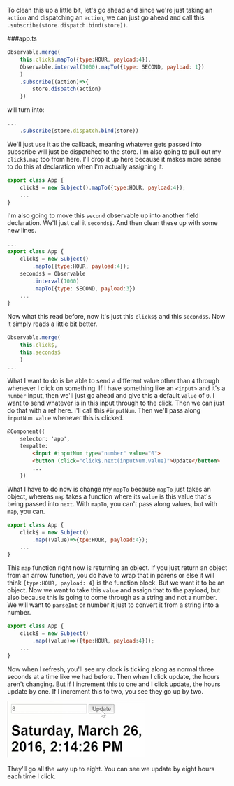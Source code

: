 To clean this up a little bit, let's go ahead and since we're just taking an `action` and dispatching an `action`, we can just go ahead and call this `.subscribe(store.dispatch.bind(store))`. 

###app.ts
```javascript
Observable.merge(
    this.click$.mapTo({type:HOUR, payload:4}),
    Observable.interval(1000).mapTo({type: SECOND, payload: 1})
    )
    .subscribe((action)=>{
        store.dispatch(action)
    })
```
will turn into: 

```javascript
...
    .subscribe(store.dispatch.bind(store))
```

We'll just use it as the callback, meaning whatever gets passed into subscribe will just be dispatched to the store. I'm also going to pull out my `click$.map` too from here. I'll drop it up here because it makes more sense to do this at declaration when I'm actually assigning it.

```javascript
export class App {
    click$ = new Subject().mapTo({type:HOUR, payload:4});
    ...
}
```

I'm also going to move this `second` observable up into another field declaration. We'll just call it `seconds$`. And then clean these up with some new lines. 

```javascript
...
export class App {
    click$ = new Subject()
        .mapTo({type:HOUR, payload:4});
    seconds$ = Observable
        .interval(1000)
        .mapTo({type: SECOND, payload:3})
    ...
}
```

Now what this read before, now it's just this `clicks$` and this `seconds$`. Now it simply reads a little bit better.

```javascript
Observable.merge(
    this.click$,
    this.seconds$
    )
...
```

What I want to do is be able to send a different value other than `4` through whenever I click on something. If I have something like an `<input>` and it's a `number` input, then we'll just go ahead and give this a default `value` of `0`. I want to send whatever is in this input through to the click. Then we can just do that with a ref here. I'll call this `#inputNum`. Then we'll pass along `inputNum.value` whenever this is clicked. 

```html
@Component({
    selector: 'app',
    tempalte:
        <input #inputNum type="number" value="0">
        <button (click="click$.next(inputNum.value)">Update</button>
        ...
    })
```

What I have to do now is change my `mapTo` because `mapTo` just takes an object, whereas `map` takes a function where its `value` is this value that's being passed into `next`. With `mapTo`, you can't pass along values, but with `map`, you can.

```javascript
export class App {
    click$ = new Subject()
        .map((value)=>{tpe:HOUR, payload:4});
    ...
}
```

This `map` function right now is returning an object. If you just return an object from an arrow function, you do have to wrap that in parens or else it will think `{type:HOUR, payload: 4}` is the function block. But we want it to be an object. Now we want to take this `value` and assign that to the payload, but also because this is going to come through as a string and not a number. We will want to `parseInt` or number it just to convert it from a string into a number.

```javascript
export class App {
    click$ = new Subject()
        .map((value)=>({tpe:HOUR, payload:4}));
    ...
}
```

Now when I refresh, you'll see my clock is ticking along as normal three seconds at a time like we had before. Then when I click update, the hours aren't changing. But if I increment this to one and I click update, the hours update by one. If I increment this to two, you see they go up by two. 

![Increments of 8](../images/angular-2-pass-template-input-values-to-reducers-increments-of-8.png)

They'll go all the way up to eight. You can see we update by eight hours each time I click.